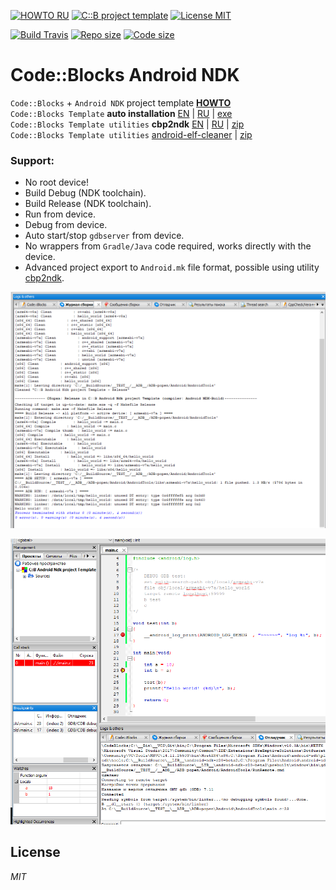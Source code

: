 [![HOWTO RU](https://img.shields.io/badge/HOWTO-DOC-brightgreen.svg?style=flat)](https://clnviewer.github.io/Code-Blocks-Android-NDK/)
[![C::B project template](https://img.shields.io/badge/CodeBlocks-template-brightgreen.svg?style=flat)](https://github.com/ClnViewer/Code-Blocks-Android-NDK/tree/master/CB-Template)
[![License MIT](https://img.shields.io/badge/License-MIT-brightgreen.svg?style=flat)](https://github.com/ClnViewer/Code-Blocks-Android-NDK/blob/master/LICENSE)

[![Build Travis](https://travis-ci.com/ClnViewer/Code-Blocks-Android-NDK.svg)](https://travis-ci.com/ClnViewer/Code-Blocks-Android-NDK)
[![Repo size](https://img.shields.io/github/repo-size/ClnViewer/Code-Blocks-Android-NDK.svg?style=flat)](https://github.com/ClnViewer/Code-Blocks-Android-NDK/)
[![Code size](https://img.shields.io/github/languages/code-size/ClnViewer/Code-Blocks-Android-NDK.svg?style=flat)](https://github.com/ClnViewer/Code-Blocks-Android-NDK/)


# Code::Blocks Android NDK

`Code::Blocks` + `Android NDK` project template [__HOWTO__](https://clnviewer.github.io/Code-Blocks-Android-NDK/)  
`Code::Blocks Template` __auto installation__ [EN](https://clnviewer.github.io/Code-Blocks-Android-NDK/CBNDKAUTOINSTALL.EN.html) | [RU](https://clnviewer.github.io/Code-Blocks-Android-NDK/CBNDKAUTOINSTALL.RU.html) | [exe](https://clnviewer.github.io/Code-Blocks-Android-NDK/CodeBlocksNdkTemplate.exe)  
`Code::Blocks Template utilities` __cbp2ndk__ [EN](https://clnviewer.github.io/Code-Blocks-Android-NDK/CBP2NDK.EN.html) | [RU](https://clnviewer.github.io/Code-Blocks-Android-NDK/CBP2NDK.RU.html) | [zip](https://clnviewer.github.io/Code-Blocks-Android-NDK/cbp2ndk.zip)  
`Code::Blocks Template utilities` [android-elf-cleaner](https://clnviewer.github.io/Code-Blocks-Android-NDK/) | [zip](https://clnviewer.github.io/Code-Blocks-Android-NDK/android-elf-cleaner.zip)  


### Support:

- No root device!  
- Build Debug (NDK toolchain).  
- Build Release (NDK toolchain).  
- Run from device.  
- Debug from device.  
- Auto start/stop `gdbserver` from device.  
- No wrappers from `Gradle/Java` code required, works directly with the device.  
- Advanced project export to `Android.mk` file format, possible using utility [cbp2ndk](cbp2ndk/). 


![Build and Run NDK Hello Word screen](docs/img/Image10.png)

![Build and Debug NDK Hello Word screen](docs/img/Image14.png)



## License

 _MIT_

